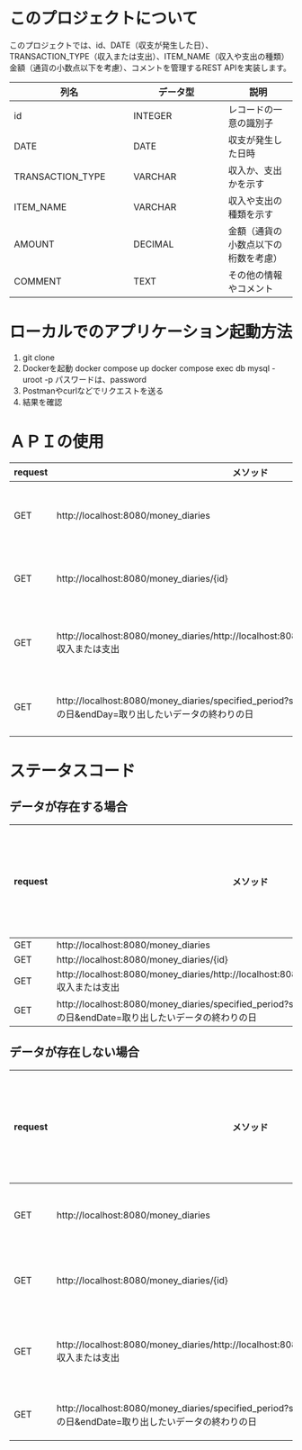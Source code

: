 # このプロジェクトについて
このプロジェクトでは、id、DATE（収支が発生した日）、TRANSACTION_TYPE（収入または支出）、ITEM_NAME（収入や支出の種類）金額（通貨の小数点以下を考慮）、コメントを管理するREST APIを実装します。



| 列名          | データ型       | 説明                                         |
|-------------|------------|--------------------------------------------|
| id          | INTEGER    | レコードの一意の識別子                                |
| DATE 　　　　   | DATE       | 収支が発生した日時                                  |
| TRANSACTION_TYPE | VARCHAR    | 収入か、支出かを示す                                 |
| ITEM_NAME   | VARCHAR    | 収入や支出の種類を示す                                |
| AMOUNT      | DECIMAL    | 金額（通貨の小数点以下の桁数を考慮）                         |
| COMMENT　　　　　　　 | TEXT　　　　　　　 | その他の情報やコメント                                |

# ローカルでのアプリケーション起動方法
1. git clone
2. Dockerを起動
docker compose up
docker compose exec db mysql -uroot -p
パスワードは、password
3. Postmanやcurlなどでリクエストを送る
4. 結果を確認

# ＡＰＩの使用
|request| メソッド                                                                                         | 取得するもの                             | 
|-------|----------------------------------------------------------------------------------------------|------------------------------------|
|GET| http://localhost:8080/money_diaries                                                          | money_diariesに格納したデータ（以下、データ）を全て出力 |
|GET| http://localhost:8080/money_diaries/{id}                                                     | データのうち、指定したidのデータのみを出力             |
GET| http://localhost:8080/money_diaries/http://localhost:8080/money_diaries/transaction_type/収入または支出 | データのうち、収入または支出の指定したデータを出力          |
GET| http://localhost:8080/money_diaries/specified_period?startDay=取り出したいデータの初めの日&endDay=取り出したいデータの終わりの日          | データのうち、指定した期間のデータのみ出力              |


# ステータスコード

## データが存在する場合
| request | メソッド                                                                                  | ステータスコード | 説明 |
|---------|---------------------------------------------------------------------------------------|----------|----|
| GET     | http://localhost:8080/money_diaries                                                   | 200      | OK 
| GET     | http://localhost:8080/money_diaries/{id}                                              | 200      | OK 
| GET     | http://localhost:8080/money_diaries/http://localhost:8080/money_diaries/transaction_type/収入または支出 | 200      | OK |
| GET     | http://localhost:8080/money_diaries/specified_period?startDate=取り出したいデータの初めの日&endDate=取り出したいデータの終わりの日 |200|OK|

## データが存在しない場合
|request| メソッド                                                                                  |ステータスコード| 説明                               |
|-------|---------------------------------------------------------------------------------------|-------------|----------------------------------|
|GET| http://localhost:8080/money_diaries                                                   |404| messageにNo records in the databaseを返す |
|GET| http://localhost:8080/money_diaries/{id}                                              |404| messageにRecord by id not foundを返す |
|GET| http://localhost:8080/money_diaries/http://localhost:8080/money_diaries/transaction_type/収入または支出 |404| Records by transaction type not foundを返す |
|GET| http://localhost:8080/money_diaries/specified_period?startDate=取り出したいデータの初めの日&endDate=取り出したいデータの終わりの日 |404| Records by dates not foundを返す    |